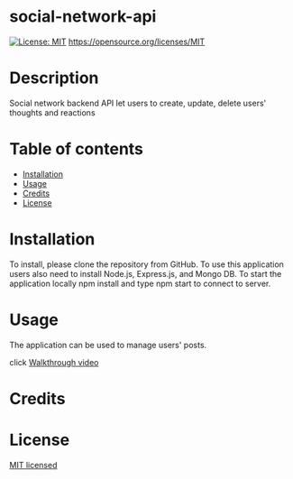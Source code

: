 # social-network-api

  [![License: MIT](https://img.shields.io/badge/License-MIT-yellow.svg)](https://opensource.org/licenses/MIT)
  https://opensource.org/licenses/MIT
  # Description
 Social network backend API let users to create, update, delete users' thoughts and reactions

 

 
  Table of contents
  =================

  * [Installation](#installation)
  * [Usage](#usage)
  * [Credits](#credits)
  * [License](#license)

  # Installation
  To install, please clone the repository from GitHub. To use this application users also need to install Node.js, Express.js, and Mongo DB. To start the application locally npm install and type npm start to connect to server.
 
  
  # Usage
  The application can be used to manage users' posts.

  click [Walkthrough video](https://drive.google.com/file/d/1KqoM8LnETHkmj5HFrK1oRj7mg-LurY6W/view)  
  # Credits
  
  
  # License
  [MIT licensed](https://opensource.org/licenses/MIT) 
  